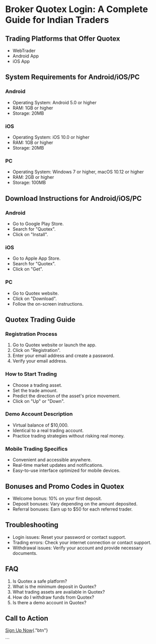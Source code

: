# Broker Quotex Login: A Complete Guide for Indian Traders

## Trading Platforms that Offer Quotex

-   WebTrader
-   Android App
-   iOS App

## System Requirements for Android/iOS/PC

### Android

-   Operating System: Android 5.0 or higher
-   RAM: 1GB or higher
-   Storage: 20MB

### iOS

-   Operating System: iOS 10.0 or higher
-   RAM: 1GB or higher
-   Storage: 20MB

### PC

-   Operating System: Windows 7 or higher, macOS 10.12 or higher
-   RAM: 2GB or higher
-   Storage: 100MB

## Download Instructions for Android/iOS/PC

### Android

-   Go to Google Play Store.
-   Search for "Quotex".
-   Click on "Install".

### iOS

-   Go to Apple App Store.
-   Search for "Quotex".
-   Click on "Get".

### PC

-   Go to Quotex website.
-   Click on "Download".
-   Follow the on-screen instructions.

## Quotex Trading Guide

### Registration Process

1.  Go to Quotex website or launch the app.
2.  Click on "Registration".
3.  Enter your email address and create a password.
4.  Verify your email address.

### How to Start Trading

-   Choose a trading asset.
-   Set the trade amount.
-   Predict the direction of the asset\'s price movement.
-   Click on "Up" or "Down".

### Demo Account Description

-   Virtual balance of \$10,000.
-   Identical to a real trading account.
-   Practice trading strategies without risking real money.

### Mobile Trading Specifics

-   Convenient and accessible anywhere.
-   Real-time market updates and notifications.
-   Easy-to-use interface optimized for mobile devices.

## Bonuses and Promo Codes in Quotex

-   Welcome bonus: 10% on your first deposit.
-   Deposit bonuses: Vary depending on the amount deposited.
-   Referral bonuses: Earn up to \$50 for each referred trader.

## Troubleshooting

-   Login issues: Reset your password or contact support.
-   Trading errors: Check your internet connection or contact support.
-   Withdrawal issues: Verify your account and provide necessary
    documents.

## FAQ

1.  Is Quotex a safe platform?
2.  What is the minimum deposit in Quotex?
3.  What trading assets are available in Quotex?
4.  How do I withdraw funds from Quotex?
5.  Is there a demo account in Quotex?

## Call to Action

[Sign Up Now](\%22https://traff.sbs/brokerqxsignup\%22){."btn"}

\`\`\`

